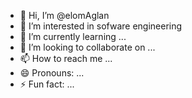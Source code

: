 - 👋 Hi, I’m @elomAglan
- 👀 I’m interested in sofware engineering
- 🌱 I’m currently learning ...
- 💞️ I’m looking to collaborate on ...
- 📫 How to reach me ...
- 😄 Pronouns: ...
- ⚡ Fun fact: ...

<!---
elomAglan/elomAglan is a ✨ special ✨ repository because its `README.md` (this file) appears on your GitHub profile.
You can click the Preview link to take a look at your changes.
--->
